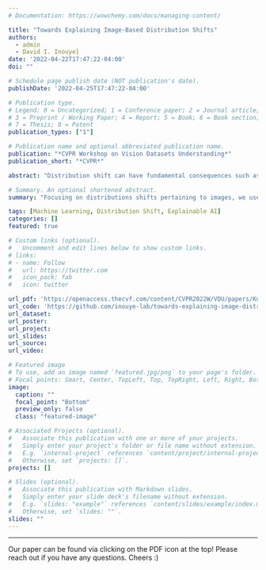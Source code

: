 ```yaml
---
# Documentation: https://wowchemy.com/docs/managing-content/

title: "Towards Explaining Image-Based Distribution Shifts"
authors: 
  - admin
  - David I. Inouye]
date: '2022-04-22T17:47:22-04:00'
doi: ""

# Schedule page publish date (NOT publication's date).
publishDate: '2022-04-25T17:47:22-04:00'

# Publication type.
# Legend: 0 = Uncategorized; 1 = Conference paper; 2 = Journal article;
# 3 = Preprint / Working Paper; 4 = Report; 5 = Book; 6 = Book section;
# 7 = Thesis; 8 = Patent
publication_types: ["1"]

# Publication name and optional abbreviated publication name.
publication: "*CVPR Workshop on Vision Datasets Understanding*"
publication_short: "*CVPR*"

abstract: "Distribution shift can have fundamental consequences such as signaling a change in the operating environment or significantly reducing the accuracy of downstream models. Thus, understanding such distribution shifts is critical for examining and hopefully mitigating the effect of such a shift. Most prior work has focused on either natively handling distribution shift (e.g., Domain Generalization) or merely detecting a shift while assuming any detected shift can be understood and handled appropriately by a human operator. For the latter, we hope to aid in these manual mitigation tasks by explaining the distribution shift to an operator. To this end, we suggest two methods: providing a set of interpretable mappings from the original distribution to the shifted one or providing a set of distributional counterfactual examples. We provide preliminary experiments on these two methods, and discuss important concepts and challenges for moving towards a better understanding of image-based distribution shifts."

# Summary. An optional shortened abstract.
summary: "Focusing on distributions shifts pertaining to images, we use interpretable transport maps between the latent image spaces of a  source and a target distribution to explain how to align the source to the target distribution."

tags: [Machine Learning, Distribution Shift, Explainable AI]
categories: []
featured: true

# Custom links (optional).
#   Uncomment and edit lines below to show custom links.
# links:
# - name: Follow
#   url: https://twitter.com
#   icon_pack: fab
#   icon: twitter

url_pdf: 'https://openaccess.thecvf.com/content/CVPR2022W/VDU/papers/Kulinski_Towards_Explaining_Image-Based_Distribution_Shifts_CVPRW_2022_paper.pdf'
url_code: 'https://github.com/inouye-lab/towards-explaining-image-distribution-shifts'
url_dataset:
url_poster:
url_project:
url_slides:
url_source:
url_video:

# Featured image
# To use, add an image named `featured.jpg/png` to your page's folder. 
# Focal points: Smart, Center, TopLeft, Top, TopRight, Left, Right, BottomLeft, Bottom, BottomRight.
image:
  caption: ""
  focal_point: "Bottom"
  preview_only: false
  class: "featured-image"

# Associated Projects (optional).
#   Associate this publication with one or more of your projects.
#   Simply enter your project's folder or file name without extension.
#   E.g. `internal-project` references `content/project/internal-project/index.md`.
#   Otherwise, set `projects: []`.
projects: []

# Slides (optional).
#   Associate this publication with Markdown slides.
#   Simply enter your slide deck's filename without extension.
#   E.g. `slides: "example"` references `content/slides/example/index.md`.
#   Otherwise, set `slides: ""`.
slides: ""
---
```


---
Our paper can be found via clicking on the PDF icon at the top! Please reach out if you have any questions. Cheers :)
